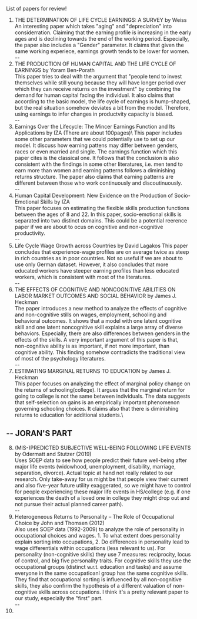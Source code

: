 List of papers for review!

1. THE DETERMINATION OF LIFE CYCLE EARNINGS: A SURVEY by Weiss\
An interesting paper which takes "aging" and "depreciation" into considerration. Claiming that the earning profile is increasing in the early ages and is declining towards the end of the working period. Especially, the paper also includes a "Gender" parameter. It claims that given the same working experiece, earnings growth tends to be lower for women.\
--
2. THE PRODUCTION OF HUMAN CAPITAL AND THE LIFE CYCLE OF EARNINGS by Yoram Ben-Porath\
This paper tries to deal with the argument that "people tend to invest themselves while still young because they will have longer period over which they can receive returns on the investment" by combining the demand for human capital facing the individual. It also claims that according to the basic model, the life cycle of earnings is hump-shaped, but the real situation somehow deviates a bit from the model. Therefore, using earnings to infer changes in productvity capacity is biased.\
--
3. Earnings Over the Lifecycle: The Mincer Earnings Function and Its Applications by IZA (There are about 100pages)\ 
This paper includes some other parameters that we could potentially use to set up our model. It discuss how earning pattens may differ between genders, races or even married and single. The earnings function which this paper cites is the classical one. It follows that the conclusion is also consistent with the findings in some other literatures, i.e. men tend to earn more than women and earning patterns follows a diminishing returns structure. The paper also claims that earning patterns are different between those who work continuously and discoutinuously.\
--
4. Human Capital Development: New Evidence on the Production of Socio-Emotional Skills by IZA\
This paper focuses on estimating the flexible skills production functions between the ages of 8 and 22. In this paper, socio-emotional skills is separated into two distinct domains. This could be a potential reerence paper if we are about to ocus on cognitive and non-cognitive productivity.\
--
5. Life Cycle Wage Growth across Countries by David Lagakos
This paper concludes that experience-wage profiles are on average twice as steep in rich countries as in poor countries. Not so useful if we are about to use only German dataset. However, it also concludes that more educated workers have steeper earning profiles than less educated workers, which is consistent with most of the literatures. \
--
6. THE EFFECTS OF COGNITIVE AND NONCOGNITIVE ABILITIES ON LABOR MARKET OUTCOMES AND SOCIAL BEHAVIOR by James J. Heckman\
The paper introduces a new method to analyze the effects of cognitive and non-cognitive stills on wages, employment, schooling and behavioral outcomes. It shows that a model with one latent cognitive skill and one latent noncognitive skill explains a large array of diverse behaviors. Especially, there are also differences between genders in the effects of the skills. A very important argument of this paper is that, non-cognitive ability is as important, if not more important, than cognitive ability. This finding somehow contradicts the traditional view of most of the psychology literatures.\
--
7. ESTIMATING MARGINAL RETURNS TO EDUCATION by James J. Heckman\
This paper focuses on analyzing the effect of marginal policy change on the returns of schooling(college). It argues that the marginal return for going to college is not the same between individuals. The data suggests that self-selection on gains is an empirically important phenomenon governing schooling choices. It claims also that there is diminishing returns to education for additional students.\

--
JORAN'S PART
--
8. (MIS-)PREDICTED SUBJECTIVE WELL-BEING FOLLOWING LIFE EVENTS by Odermatt and Stutzer (2019)\
Uses SOEP data to see how people predict their future well-being after major life events (widowhood, unemployment, disability, marriage, separation, divorce). Actual topic at hand not really related to our research. Only take-away for us might be that people view their current and also five-year future utility exaggerated, so we might have to control for people experiencing these major life events in HS/college (e.g. if one experiences the death of a loved one in college they might drop out and not pursue their actual planned career path).\
--
9. Heterogeneous Returns to Personality – The Role of Occupational Choice by John and Thomsen (2012)\
Also uses SOEP data (1992-2009) to analyze the role of personality in occupational choices and wages. 1. To what extent does personality explain sorting into occupations, 2. Do differences in personality lead to wage differentials within occupations (less relevant to us). For personality (non-cognitive skills) they use 7 measures: reciprocity, locus of control, and big five personality traits. For cognitive skills they use the occupational groups (distinct w.r.t. education and tasks) and assume everyone in the same occupatioanl group has the same cognitive skills. They find that occupational sorting is influenced by all non-cognitive skills, they also confirm the hypothesis of a different valuation of non-cognitive skills across occupations. I think it's a pretty relevant paper to our study, especially the "first" part.\
--
10.
